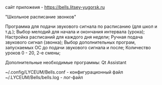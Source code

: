 сайт приложеия - https://bells.litsey-yugorsk.ru

"Школьное расписание звонков" 

Программа для подачи звукового сигнала по расписанию (для школ и т.д.);
Выбор мелодий для начала и окончания интервала (урока); 
Настройка расписаний для каждого дня недели; 
Ручная подача звукового сигнал (звонка); 
Выбор дополнительных програм, запускаемых ОС до подачи звукового сигнала и после; 
Количество уроков 0 - 20, 2-е смены;
	
Дополнительные необходимые программы:
	Qt Assistant

~/.config/LYCEUM/Bells.conf - конфигурационный файл
~/.LYCEUM/Bells/bells.log - лог-файл
